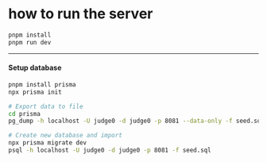 # how to run the server

```bash
pnpm install
pnpm run dev
```

---

#### Setup database

```bash
pnpm install prisma
npx prisma init

# Export data to file
cd prisma
pg_dump -h localhost -U judge0 -d judge0 -p 8081 --data-only -f seed.sql

# Create new database and import
npx prisma migrate dev
psql -h localhost -U judge0 -d judge0 -p 8081 -f seed.sql
```
